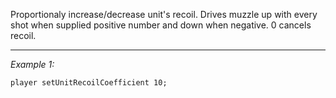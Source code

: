 Proportionaly increase/decrease unit's recoil. Drives muzzle up with every shot when supplied positive number and down when negative. 0 cancels recoil.


---
*Example 1:*
```sqf
player setUnitRecoilCoefficient 10;
```